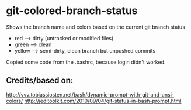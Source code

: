 git-colored-branch-status
=========================

Shows the branch name and colors based on the current git branch status

* red --> dirty (untracked or modified files)
* green --> clean
* yellow --> semi-dirty, clean branch but unpushed commits

Copied some code from the .bashrc, because login didn't worked.


## Credits/based on:
http://vvv.tobiassjosten.net/bash/dynamic-prompt-with-git-and-ansi-colors/
http://jeditoolkit.com/2010/09/04/git-status-in-bash-prompt.html
